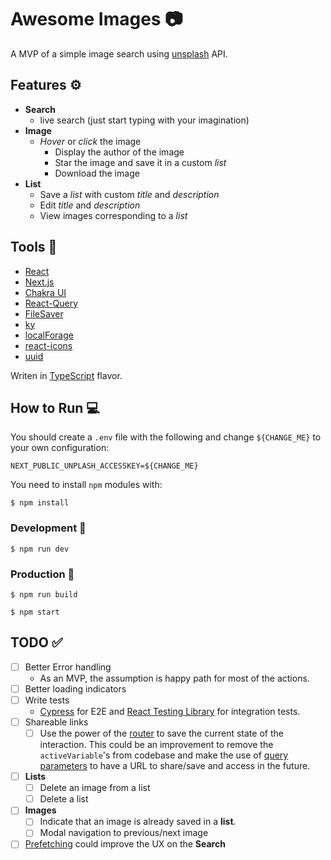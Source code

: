 # Awesome Images 📷

A MVP of a simple image search using [unsplash](https://unsplash.com/) API.

## Features ⚙️

- **Search**
  - live search (just start typing with your imagination)
- **Image**
  - *Hover* or *click* the image
    - Display the author of the image
    - Star the image and save it in a custom *list*
    - Download the image
- **List**
  - Save a *list* with custom *title* and *description*
  - Edit *title* and *description*
  - View images corresponding to a *list*

## Tools 🧰

  - [React](https://reactjs.org/)
  - [Next.js](https://nextjs.org/)
  - [Chakra UI](https://next.chakra-ui.com/)
  - [React-Query](https://github.com/tannerlinsley/react-query)
  - [FileSaver](https://github.com/eligrey/FileSaver.js)
  - [ky](https://github.com/sindresorhus/ky)
  - [localForage](https://github.com/localForage/localForage)
  - [react-icons](https://github.com/react-icons/react-icons)
  - [uuid](https://github.com/uuidjs/uuid)

Writen in [TypeScript](https://www.typescriptlang.org/) flavor.

## How to Run 💻

You should create a `.env` file with the following and change `${CHANGE_ME}` to your own configuration:

```
NEXT_PUBLIC_UNPLASH_ACCESSKEY=${CHANGE_ME}
```

You need to install `npm` modules with:

```
$ npm install
```

### Development 🚧

```
$ npm run dev
```

### Production 🏢

```
$ npm run build
```

```
$ npm start
```

## TODO ✅

- [ ] Better Error handling
  - As an MVP, the assumption is happy path for most of the actions.
- [ ] Better loading indicators
- [ ] Write tests
  - [Cypress](https://www.cypress.io/) for E2E and [React Testing Library](https://github.com/testing-library/react-testing-library) for integration tests.
- [ ] Shareable links
  - [ ] Use the power of the [router](https://nextjs.org/docs/api-reference/next/router) to save the current state of the interaction. This could be an improvement to remove the `activeVariable`'s from codebase and make the use of [query parameters](https://nextjs.org/docs/routing/dynamic-routes) to have a URL to share/save and access in the future.
- [ ] **Lists**
  - [ ] Delete an image from a list
  - [ ] Delete a list
- [ ] **Images**
  - [ ] Indicate that an image is already saved in a **list**.
  - [ ] Modal navigation to previous/next image
- [ ] [Prefetching](https://react-query.tanstack.com/docs/guides/prefetching) could improve the UX on the **Search**